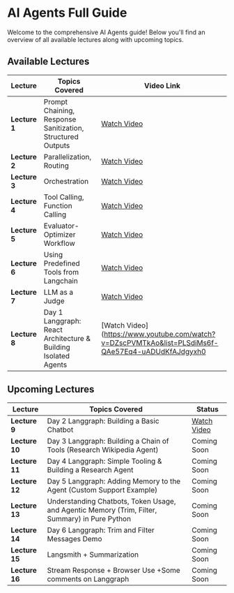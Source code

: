 # AI Agents Full Guide

Welcome to the comprehensive AI Agents guide! Below you'll find an overview of all available lectures along with upcoming topics.

## Available Lectures

| Lecture   | Topics Covered                                                    | Video Link                                                                                      |
|-----------|-------------------------------------------------------------------|-------------------------------------------------------------------------------------------------|
| **Lecture 1** | Prompt Chaining, Response Sanitization, Structured Outputs       | [Watch Video](https://www.youtube.com/watch?v=6jmIyVCVIuc)                                     |
| **Lecture 2** | Parallelization, Routing                                        | [Watch Video](https://youtu.be/iZWfeJ6tQkI)                                                   |
| **Lecture 3** | Orchestration                                                   | [Watch Video](https://www.youtube.com/watch?v=ZcqIAngxzbE&t=98s)                              |
| **Lecture 4** | Tool Calling, Function Calling                                 | [Watch Video](https://youtu.be/EobTqTxP5OM)   |
| **Lecture 5** | Evaluator-Optimizer Workflow                                  | [Watch Video](https://www.youtube.com/watch?v=J1lRZKPniLE)  |
| **Lecture 6** | Using Predefined Tools from Langchain                          | [Watch Video](https://youtu.be/cBSeh3t1hyI)  |
| **Lecture 7** | LLM as a Judge                                               | [Watch Video](https://www.youtube.com/watch?v=q9TQibl7B-E) |
| **Lecture 8** | Day 1 Langgraph: React Architecture & Building Isolated Agents | [Watch Video](https://www.youtube.com/watch?v=DZscPVMTkAo&list=PLSdiMs6f-QAe57Eq4-uADUdKfAJdgyxh0 |

## Upcoming Lectures

| Lecture   | Topics Covered                                                    | Status        |
|-----------|-------------------------------------------------------------------|---------------|
| **Lecture 9** | Day 2 Langgraph: Building a Basic Chatbot                      | [Watch Video](https://youtu.be/NLehx3QMqJE) |
| **Lecture 10** | Day 3 Langgraph: Building a Chain of Tools (Research Wikipedia Agent) | Coming Soon   |
| **Lecture 11** | Day 4 Langgraph: Simple Tooling & Building a Research Agent    | Coming Soon   |
| **Lecture 12** | Day 5 Langgraph: Adding Memory to the Agent (Custom Support Example) | Coming Soon   |
| **Lecture 13** | Understanding Chatbots, Token Usage, and Agentic Memory (Trim, Filter, Summary) in Pure Python | Coming Soon   |
| **Lecture 14** | Day 6 Langgraph: Trim and Filter Messages Demo                | Coming Soon   |
| **Lecture 15** | Langsmith + Summarization                                      | Coming Soon   |
| **Lecture 16** | Stream Response + Browser Use +Some comments on Langgraph    | Coming Soon   |
